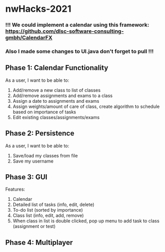 # nwHacks-2021

### !!! We could implement a calendar using this framework: https://github.com/dlsc-software-consulting-gmbh/CalendarFX 
### Also I made some changes to UI.java don't forget to pull !!!

## Phase 1: Calendar Functionality

As a user, I want to be able to:

1. Add/remove a new class to list of classes
2. Add/remove assignments and exams to a class
3. Assign a date to assignments and exams
4. Assign weights/amount of care of class, create algorithm to schedule based
on importance of tasks
5. Edit existing classes/assignments/exams

## Phase 2: Persistence

As a user, I want to be able to:

1. Save/load my classes from file
2. Save my username

## Phase 3: GUI

Features:

1. Calendar 
2. Detailed list of tasks (info, edit, delete)
3. To-do list (sorted by importance)
4. Class list (info, edit, add, remove)
5. When class in list is double clicked, pop up menu to add task to class (assignment or test)

## Phase 4: Multiplayer
